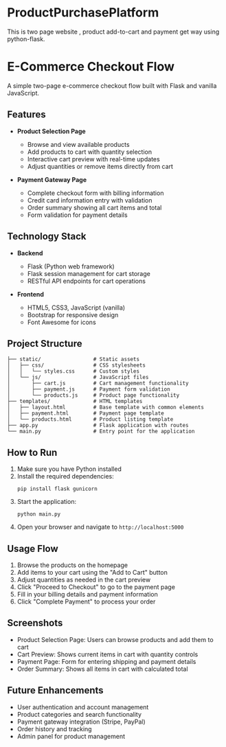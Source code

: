 # ProductPurchasePlatform
This is two page website , product add-to-cart and payment get way using python-flask.  


# E-Commerce Checkout Flow

A simple two-page e-commerce checkout flow built with Flask and vanilla JavaScript.

## Features

- **Product Selection Page**
  - Browse and view available products
  - Add products to cart with quantity selection
  - Interactive cart preview with real-time updates
  - Adjust quantities or remove items directly from cart

- **Payment Gateway Page**
  - Complete checkout form with billing information
  - Credit card information entry with validation
  - Order summary showing all cart items and total
  - Form validation for payment details

## Technology Stack

- **Backend**
  - Flask (Python web framework)
  - Flask session management for cart storage
  - RESTful API endpoints for cart operations

- **Frontend**
  - HTML5, CSS3, JavaScript (vanilla)
  - Bootstrap for responsive design
  - Font Awesome for icons

## Project Structure

```
├── static/                 # Static assets
│   ├── css/                # CSS stylesheets
│   │   └── styles.css      # Custom styles
│   └── js/                 # JavaScript files
│       ├── cart.js         # Cart management functionality
│       ├── payment.js      # Payment form validation
│       └── products.js     # Product page functionality
├── templates/              # HTML templates
│   ├── layout.html         # Base template with common elements
│   ├── payment.html        # Payment page template
│   └── products.html       # Product listing template
├── app.py                  # Flask application with routes
└── main.py                 # Entry point for the application
```

## How to Run

1. Make sure you have Python installed
2. Install the required dependencies:
   ```
   pip install flask gunicorn
   ```
3. Start the application:
   ```
   python main.py
   ```
4. Open your browser and navigate to `http://localhost:5000`

## Usage Flow

1. Browse the products on the homepage
2. Add items to your cart using the "Add to Cart" button
3. Adjust quantities as needed in the cart preview
4. Click "Proceed to Checkout" to go to the payment page
5. Fill in your billing details and payment information
6. Click "Complete Payment" to process your order

## Screenshots

- Product Selection Page: Users can browse products and add them to cart
- Cart Preview: Shows current items in cart with quantity controls
- Payment Page: Form for entering shipping and payment details
- Order Summary: Shows all items in cart with calculated total

## Future Enhancements

- User authentication and account management
- Product categories and search functionality
- Payment gateway integration (Stripe, PayPal)
- Order history and tracking
- Admin panel for product management
